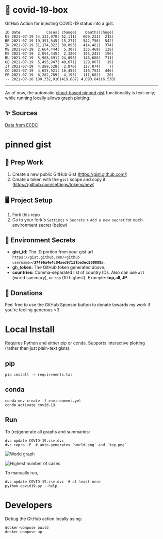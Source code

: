 # 🏥 covid-19-box

GitHub Action for injecting COVID-19 status into a gist.

```
ID Date            Cases( change)    Deaths(chnge)
US 2021-07-19 34,132,070( 52,111)   609,231(  212)
BR 2021-07-19 19,391,845( 15,271)   542,756(  542)
IN 2021-07-19 31,174,322( 30,093)   414,482(  374)
ME 2021-07-19  2,664,444(  5,307)   236,469(  138)
PE 2021-07-19  2,094,445(  2,320)   195,243(  196)
RU 2021-07-19  5,908,691( 24,098)   146,686(  711)
GB 2021-07-19  5,495,947( 40,671)   129,007(   19)
IT 2021-07-19  4,289,528(  2,070)   127,874(    7)
CO 2021-07-19  4,655,921( 16,455)   116,753(  446)
FR 2021-07-19  6,282,789(  4,193)   111,682(   20)
-- 2021-07-18 190,332,010(419,887) 4,093,841(6,530)
```

---

As of now, the automatic [cloud-based pinned gist](#pinned-gist) functionality is text-only;
while [running locally](#local-install) allows graph plotting.

## ✨ Sources

[Data from ECDC](https://www.ecdc.europa.eu/en/publications-data/download-todays-data-geographic-distribution-covid-19-cases-worldwide)

# pinned gist

## 🎒 Prep Work
1. Create a new public GitHub Gist (https://gist.github.com/)
1. Create a token with the `gist` scope and copy it. (https://github.com/settings/tokens/new)

## 🖥 Project Setup
1. Fork this repo
1. Go to your fork's `Settings` > `Secrets` > `Add a new secret` for each environment secret (below)

## 🤫 Environment Secrets
- **gist_id:** The ID portion from your gist url `https://gist.github.com/<github username>/`**`37496a4e4c84aed9711fbe3ec560888a`**.
- **gh_token:** The GitHub token generated above.
- **countries:** Comma-separated list of country IDs. Also can use `all` (world summary), or `top` (10 highest). Example: **top,all,JP**.

## 💸 Donations

Feel free to use the GitHub Sponsor button to donate towards my work if you're feeling generous <3

# Local Install

Requires Python and either pip or conda. Supports interactive plotting (rather than just plain-text gists).

## pip

```
pip install -r requirements.txt
```

## conda

```
conda env create -f environment.yml
conda activate covid-19
```

## Run

To (re)generate all graphs and summaries:

```
dvc update COVID-19.csv.dvc
dvc repro -P  # auto-generates `world.png` and `top.png`
```

![World graph](world.png)

![Highest number of cases](top.png)

To manually run,

```
dvc update COVID-19.csv.dvc  # at least once
python covid19.py --help
```

# Developers

Debug the GitHub action locally using:

```
docker-compose build
docker-compose up
```
